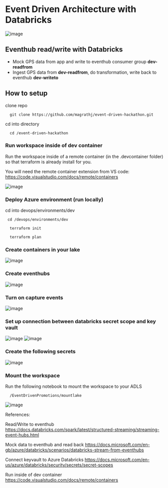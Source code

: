 
# Event Driven Architecture with Databricks

![image](https://user-images.githubusercontent.com/26692441/143684953-b1ee22e8-290d-4724-905e-c270835dd825.png)

## Eventhub read/write with Databricks

* Mock GPS data from app and write to eventhub consumer group **dev-readfrom**
* Ingest GPS data from **dev-readfrom**, do transformation, write back to eventhub **dev-writeto**

## How to setup

clone repo
``` 
  git clone https://github.com/magrathj/event-driven-hackathon.git
```

cd into directory
``` 
  cd /event-driven-hackathon
```

### Run workspace inside of dev container

Run the workspace inside of a remote container (in the .devcontainer folder) so that terraform is already install for you. 

You will need the remote container extension from VS code: https://code.visualstudio.com/docs/remote/containers

![image](https://user-images.githubusercontent.com/26692441/143688846-c243ddc7-96ac-427b-926d-94e7b0cfd278.png)


### Deploy Azure environment (run locally)

cd into devops/environments/dev

```
 cd /devops/environments/dev
```

```
  terraform init
```

```
  terraform plan
```

### Create containers in your lake 
![image](https://user-images.githubusercontent.com/26692441/143689302-2bf222f9-1571-4e37-9f4f-22277806f05b.png)


### Create eventhubs
![image](https://user-images.githubusercontent.com/26692441/143689332-41819d3f-65f5-4bf1-8b41-099b09b3c672.png)

### Turn on capture events
![image](https://user-images.githubusercontent.com/26692441/143689371-565e4965-b174-4b5c-836e-56e8441f0e6b.png)



### Set up connection between databricks secret scope and key vault
![image](https://user-images.githubusercontent.com/26692441/143688624-d0a6a756-df6a-4ba7-a8be-a9f6fdfd7ec6.png)
![image](https://user-images.githubusercontent.com/26692441/143688635-8b722a56-d982-4c79-9851-e31a0939afdb.png)

### Create the following secrets
![image](https://user-images.githubusercontent.com/26692441/143689542-66a60cb3-2583-4452-8363-f5b499773bb6.png)

### Mount the workspace 

Run the following notebook to mount the workspace to your ADLS 
```
  /EventDrivenPromotions/mountlake
```

![image](https://user-images.githubusercontent.com/26692441/143689635-b3436407-e521-4602-b9f0-ba9f80cff5b4.png)


References:

Read/Write to eventhub 
https://docs.databricks.com/spark/latest/structured-streaming/streaming-event-hubs.html

Mock data to eventhub and read back
https://docs.microsoft.com/en-gb/azure/databricks/scenarios/databricks-stream-from-eventhubs

Connect keyvault to Azure Databricks
https://docs.microsoft.com/en-us/azure/databricks/security/secrets/secret-scopes

Run inside of dev container
https://code.visualstudio.com/docs/remote/containers
